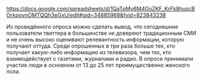 https://docs.google.com/spreadsheets/d/1QaTpMy6M4GoZKF_KrFk8huscBOrkpovnOMTQQh3eGxU/edit#gid=34885968&fvid=823843238

Из проведённого опроса можно сделать вывод, что сегодняшние пользователи твиттера в большинстве не доверяют традиционным СМИ и не очень высоко оценивают релевантность информации, которую получают оттуда. Среди опрошенных в три раза больше тех, кто получает какую-либо информацию из телевизора, чем тех, кто взаимодействует с газетами, журналами и радио. В опросе принимали участие люди в основном от 13 до 25 лет преимущественно женского пола. 
